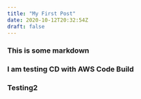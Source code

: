 ```yaml
---
title: "My First Post"
date: 2020-10-12T20:32:54Z
draft: false
---
```


### This is some markdown
### I am testing CD with AWS Code Build
### Testing2
